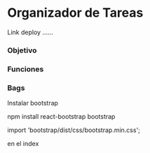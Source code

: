 # Organizador de Tareas
Link deploy ......
### Objetivo

### Funciones

### Bags

Instalar bootstrap

npm install react-bootstrap bootstrap

import 'bootstrap/dist/css/bootstrap.min.css';

en el index
<link
  rel="stylesheet"
  href="https://cdn.jsdelivr.net/npm/bootstrap@5.2.2/dist/css/bootstrap.min.css"
  integrity="sha384-Zenh87qX5JnK2Jl0vWa8Ck2rdkQ2Bzep5IDxbcnCeuOxjzrPF/et3URy9Bv1WTRi"
  crossorigin="anonymous"
/>
